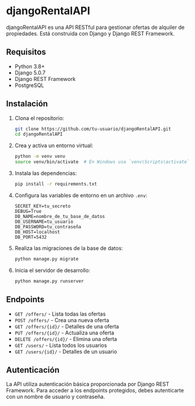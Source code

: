 # djangoRentalAPI

djangoRentalAPI es una API RESTful para gestionar ofertas de alquiler de propiedades. Está construida con Django y Django REST Framework.

## Requisitos

- Python 3.8+
- Django 5.0.7
- Django REST Framework
- PostgreSQL

## Instalación

1. Clona el repositorio:
    ```sh
    git clone https://github.com/tu-usuario/djangoRentalAPI.git
    cd djangoRentalAPI
    ```

2. Crea y activa un entorno virtual:
    ```sh
    python -m venv venv
    source venv/bin/activate  # En Windows usa `venv\Scripts\activate`
    ```

3. Instala las dependencias:
    ```sh
    pip install -r requirements.txt
    ```

4. Configura las variables de entorno en un archivo `.env`:
    ```env
    SECRET_KEY=tu_secreto
    DEBUG=True
    DB_NAME=nombre_de_tu_base_de_datos
    DB_USERNAME=tu_usuario
    DB_PASSWORD=tu_contraseña
    DB_HOST=localhost
    DB_PORT=5432
    ```

5. Realiza las migraciones de la base de datos:
    ```sh
    python manage.py migrate
    ```

6. Inicia el servidor de desarrollo:
    ```sh
    python manage.py runserver
    ```

## Endpoints

- `GET /offers/` - Lista todas las ofertas
- `POST /offers/` - Crea una nueva oferta
- `GET /offers/{id}/` - Detalles de una oferta
- `PUT /offers/{id}/` - Actualiza una oferta
- `DELETE /offers/{id}/` - Elimina una oferta
- `GET /users/` - Lista todos los usuarios
- `GET /users/{id}/` - Detalles de un usuario

## Autenticación

La API utiliza autenticación básica proporcionada por Django REST Framework. Para acceder a los endpoints protegidos, debes autenticarte con un nombre de usuario y contraseña.
